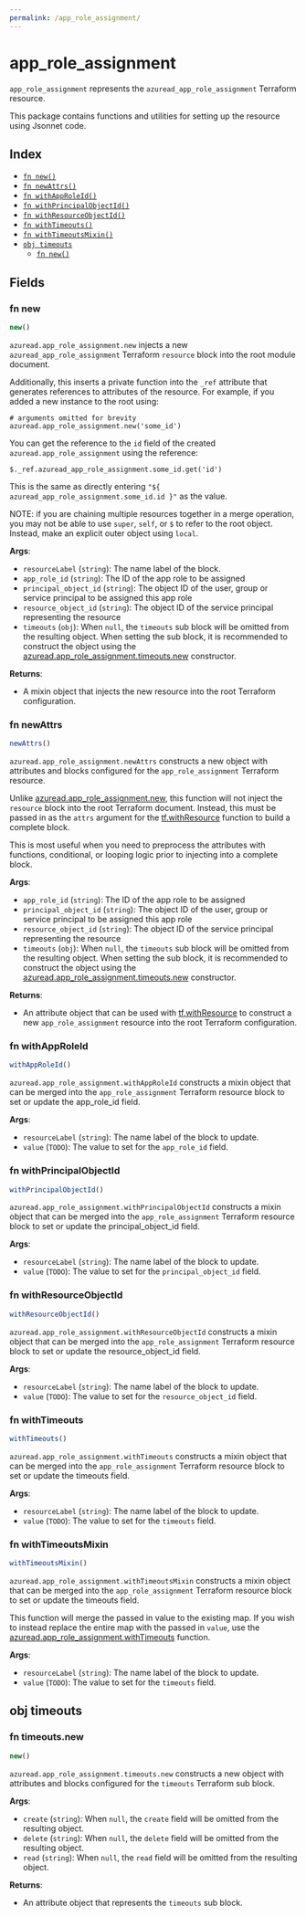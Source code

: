 ```yaml
---
permalink: /app_role_assignment/
---
```


# app_role_assignment

`app_role_assignment` represents the `azuread_app_role_assignment` Terraform resource.



This package contains functions and utilities for setting up the resource using Jsonnet code.


## Index

* [`fn new()`](#fn-new)
* [`fn newAttrs()`](#fn-newattrs)
* [`fn withAppRoleId()`](#fn-withapproleid)
* [`fn withPrincipalObjectId()`](#fn-withprincipalobjectid)
* [`fn withResourceObjectId()`](#fn-withresourceobjectid)
* [`fn withTimeouts()`](#fn-withtimeouts)
* [`fn withTimeoutsMixin()`](#fn-withtimeoutsmixin)
* [`obj timeouts`](#obj-timeouts)
  * [`fn new()`](#fn-timeoutsnew)

## Fields

### fn new

```ts
new()
```


`azuread.app_role_assignment.new` injects a new `azuread_app_role_assignment` Terraform `resource`
block into the root module document.

Additionally, this inserts a private function into the `_ref` attribute that generates references to attributes of the
resource. For example, if you added a new instance to the root using:

    # arguments omitted for brevity
    azuread.app_role_assignment.new('some_id')

You can get the reference to the `id` field of the created `azuread.app_role_assignment` using the reference:

    $._ref.azuread_app_role_assignment.some_id.get('id')

This is the same as directly entering `"${ azuread_app_role_assignment.some_id.id }"` as the value.

NOTE: if you are chaining multiple resources together in a merge operation, you may not be able to use `super`, `self`,
or `$` to refer to the root object. Instead, make an explicit outer object using `local`.

**Args**:
  - `resourceLabel` (`string`): The name label of the block.
  - `app_role_id` (`string`): The ID of the app role to be assigned
  - `principal_object_id` (`string`): The object ID of the user, group or service principal to be assigned this app role
  - `resource_object_id` (`string`): The object ID of the service principal representing the resource
  - `timeouts` (`obj`):  When `null`, the `timeouts` sub block will be omitted from the resulting object. When setting the sub block, it is recommended to construct the object using the [azuread.app_role_assignment.timeouts.new](#fn-approleassignmenttimeoutsnew) constructor.

**Returns**:
- A mixin object that injects the new resource into the root Terraform configuration.


### fn newAttrs

```ts
newAttrs()
```


`azuread.app_role_assignment.newAttrs` constructs a new object with attributes and blocks configured for the `app_role_assignment`
Terraform resource.

Unlike [azuread.app_role_assignment.new](#fn-approleassignmentnew), this function will not inject the `resource`
block into the root Terraform document. Instead, this must be passed in as the `attrs` argument for the
[tf.withResource](https://github.com/tf-libsonnet/core/tree/main/docs#fn-withresource) function to build a complete block.

This is most useful when you need to preprocess the attributes with functions, conditional, or looping logic prior to
injecting into a complete block.

**Args**:
  - `app_role_id` (`string`): The ID of the app role to be assigned
  - `principal_object_id` (`string`): The object ID of the user, group or service principal to be assigned this app role
  - `resource_object_id` (`string`): The object ID of the service principal representing the resource
  - `timeouts` (`obj`):  When `null`, the `timeouts` sub block will be omitted from the resulting object. When setting the sub block, it is recommended to construct the object using the [azuread.app_role_assignment.timeouts.new](#fn-approleassignmenttimeoutsnew) constructor.

**Returns**:
  - An attribute object that can be used with [tf.withResource](https://github.com/tf-libsonnet/core/tree/main/docs#fn-withresource) to construct a new `app_role_assignment` resource into the root Terraform configuration.


### fn withAppRoleId

```ts
withAppRoleId()
```

`azuread.app_role_assignment.withAppRoleId` constructs a mixin object that can be merged into the `app_role_assignment`
Terraform resource block to set or update the app_role_id field.



**Args**:
  - `resourceLabel` (`string`): The name label of the block to update.
  - `value` (`TODO`): The value to set for the `app_role_id` field.


### fn withPrincipalObjectId

```ts
withPrincipalObjectId()
```

`azuread.app_role_assignment.withPrincipalObjectId` constructs a mixin object that can be merged into the `app_role_assignment`
Terraform resource block to set or update the principal_object_id field.



**Args**:
  - `resourceLabel` (`string`): The name label of the block to update.
  - `value` (`TODO`): The value to set for the `principal_object_id` field.


### fn withResourceObjectId

```ts
withResourceObjectId()
```

`azuread.app_role_assignment.withResourceObjectId` constructs a mixin object that can be merged into the `app_role_assignment`
Terraform resource block to set or update the resource_object_id field.



**Args**:
  - `resourceLabel` (`string`): The name label of the block to update.
  - `value` (`TODO`): The value to set for the `resource_object_id` field.


### fn withTimeouts

```ts
withTimeouts()
```

`azuread.app_role_assignment.withTimeouts` constructs a mixin object that can be merged into the `app_role_assignment`
Terraform resource block to set or update the timeouts field.



**Args**:
  - `resourceLabel` (`string`): The name label of the block to update.
  - `value` (`TODO`): The value to set for the `timeouts` field.


### fn withTimeoutsMixin

```ts
withTimeoutsMixin()
```

`azuread.app_role_assignment.withTimeoutsMixin` constructs a mixin object that can be merged into the `app_role_assignment`
Terraform resource block to set or update the timeouts field.

This function will merge the passed in value to the existing map. If you wish
to instead replace the entire map with the passed in `value`, use the [azuread.app_role_assignment.withTimeouts](TODO)
function.


**Args**:
  - `resourceLabel` (`string`): The name label of the block to update.
  - `value` (`TODO`): The value to set for the `timeouts` field.


## obj timeouts



### fn timeouts.new

```ts
new()
```


`azuread.app_role_assignment.timeouts.new` constructs a new object with attributes and blocks configured for the `timeouts`
Terraform sub block.



**Args**:
  - `create` (`string`):  When `null`, the `create` field will be omitted from the resulting object.
  - `delete` (`string`):  When `null`, the `delete` field will be omitted from the resulting object.
  - `read` (`string`):  When `null`, the `read` field will be omitted from the resulting object.

**Returns**:
  - An attribute object that represents the `timeouts` sub block.
